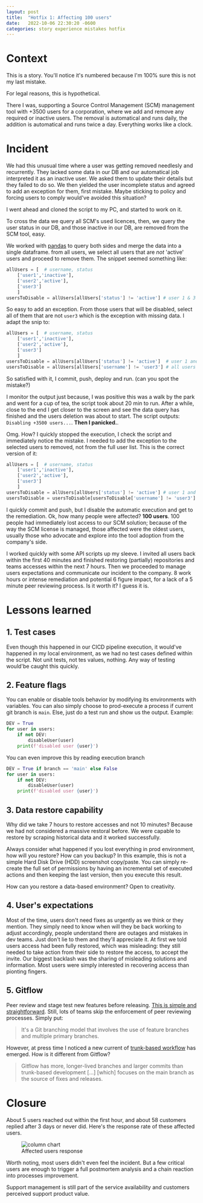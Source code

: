 ```yaml
---
layout: post
title:  "Hotfix 1: Affecting 100 users"
date:   2022-10-06 22:30:20 -0600
categories: story experience mistakes hotfix
---
```


# Context

This is a story. You'll notice it's numbered because I'm 100% sure this is not my last mistake.

For legal reasons, this is hypothetical.

There I was, supporting a Source Control Management (SCM) management tool with +3500 users for a corporation, where we add and remove any required or inactive users. The removal is automatical and runs daily, the addition is automatical and runs twice a day. Everything works like a clock.

# Incident

We had this unusual time where a user was getting removed needlesly and recurrently. They lacked some data in our DB and our automatical job interpreted it as an inactive user. We asked them to update their details but they failed to do so. We then yielded the user incomplete status and agreed to add an exception for them, first mistake. Maybe sticking to policy and forcing users to comply would've avoided this situation?

I went ahead and cloned the script to my PC, and started to work on it.

To cross the data we query all SCM's used licences, then, we query the user status in our DB, and those inactive in our DB, are removed from the SCM tool, easy.

We worked with [pandas][] to query both sides and merge the data into a single dataframe. from all users, we select all users that are _not_ 'active' users and proceed to remove them. The snippet seemed something like:

```python
allUsers = [  # username, status
    ['user1','inactive'],
    ['user2','active'],
    ['user3']
    ]
usersToDisable = allUsers[allUsers['status'] != 'active'] # user 1 & 3
```

So easy to add an exception. From those users that will be disabled, select all of them that are not `user3` which is the exception with missing data. I adapt the snip to:

```python
allUsers = [  # username, status
    ['user1','inactive'],
    ['user2','active'],
    ['user3']
    ]
usersToDisable = allUsers[allUsers['status'] != 'active']  # user 1 and 3
usersToDisable = allUsers[allUsers['username'] != 'user3'] # all users but 3
```

So satisfied with it, I commit, push, deploy and run. (can you spot the mistake?) 

I monitor the output just because, I was positive this was a walk by the park and went for a cup of tea, the script took about 20 min to run. After a while, close to the end I get closer to the screen and see the data query has finished and the users deletion was about to start. The script outputs: `Disabling +3500 users...`. **Then I panicked.**.

Omg. How? I quickly stopped the execution, I check the script and immediately notice the mistake. I needed to add the exception to the selected users to removed, not from the full user list. This is the correct version of it:

```python
allUsers = [  # username, status
    ['user1','inactive'],
    ['user2','active'],
    ['user3']
    ]
usersToDisable = allUsers[allUsers['status'] != 'active'] # user 1 and 3
usersToDisable = usersToDisable[usersToDisable['username'] != 'user3'] # user 1
```

I quickly commit and push, but I disable the automatic execution and get to the remediation. Ok, how many people were affected? **100 users**. 100 people had immediately lost access to our SCM solution; because of the way the SCM license is managed, those affected were the oldest users, usually those who advocate and explore into the tool adoption from the company's side.

I worked quickly with some API scripts up my sleeve. I invited all users back within the first 40 minutes and finished restoring (partially) repositories and teams accesses within the next 7 hours. Then we proceeded to manage users expectations and communicate our incident to the company. 8 work hours or intense remediation and potential 6 figure impact, for a lack of a 5 minute peer reviewing process. Is it worth it? I guess it is.

# Lessons learned

## 1. Test cases

Even though this happened in our CICD pipeline execution, it would've happened in my local environment, as we had no test cases defined within the script. Not unit tests, not tes values, nothing. Any way of testing would'be caught this quickly.

## 2. Feature flags

You can enable or disable tools behavior by modifying its environments with variables. You can also simply choose to prod-execute a process if current git branch is `main`. Else, just do a test run and show us the output. Example:

```python
DEV = True
for user in users:
    if not DEV:
        disableUser(user)
    print(f'disabled user {user}')
```

You can even improve this by reading execution branch

```python
DEV = True if branch == 'main' else False
for user in users:
    if not DEV:
        disableUser(user)
    print(f'disabled user {user}')
```

## 3. Data restore capability

Why did we take 7 hours to restore accesses and not 10 minutes? Because we had not considered a massive restoral before. We were capable to restore by scraping historical data and it worked successfully.

Always consider what happened if you lost everything in prod environment, how will you restore? How can you backup? In this example, this is not a simple Hard Disk Drive (HDD) screenshot copy/paste. You can simply re-create the full set of permissions by having an incremental set of executed actions and then keeping the last version, then you execute this result.

How can you restore a data-based environment? Open to creativity.

## 4. User's expectations

Most of the time, users don't need fixes as urgently as we think or they mention. They simply need to know when will they be back working to adjust accordingly, people understand there are outages and mistakes in dev teams. Just don't lie to them and they'll appreciate it. At first we told users access had been fully restored, which was misleading: they still needed to take action from their side to restore the access, to accept the invite. Our biggest backlash was the sharing of misleading solutions and information. Most users were simply interested in recovering access than pionting fingers.

## 5. Gitflow

Peer review and stage test new features before releasing. [This is simple and straightforward][gitflow]. Still, lots of teams skip the enforcement of peer reviewing processes. Simply put:

> It's a Git branching model that involves the use of feature branches and multiple primary branches.

However, at press time I noticed a new current of [trunk-based workflow][trunkbase] has emerged. How is it different from Gitflow?

> Gitflow has more, longer-lived branches and larger commits than trunk-based development [...] [which] focuses on the main branch as the source of fixes and releases.

# Closure

About 5 users reached out within the first hour, and about 58 customers replied after 3 days or never did. Here's the response rate of these affected users.

<figure>
<img src="{{page.url}}response.png" alt="column chart">
<figcaption>Affected users response</figcaption>
</figure>

Worth noting, most users didn't even feel the incident. But a few critical users are enough to trigger a full postmortem analysis and a chain reaction into processes improvement.

Support management is still part of the service availability and customers perceived support product value.

[pandas]: https://pandas.pydata.org/
[gitflow]: https://www.atlassian.com/git/tutorials/comparing-workflows/gitflow-workflow
[trunkbase]: https://www.atlassian.com/continuous-delivery/continuous-integration/trunk-based-development
